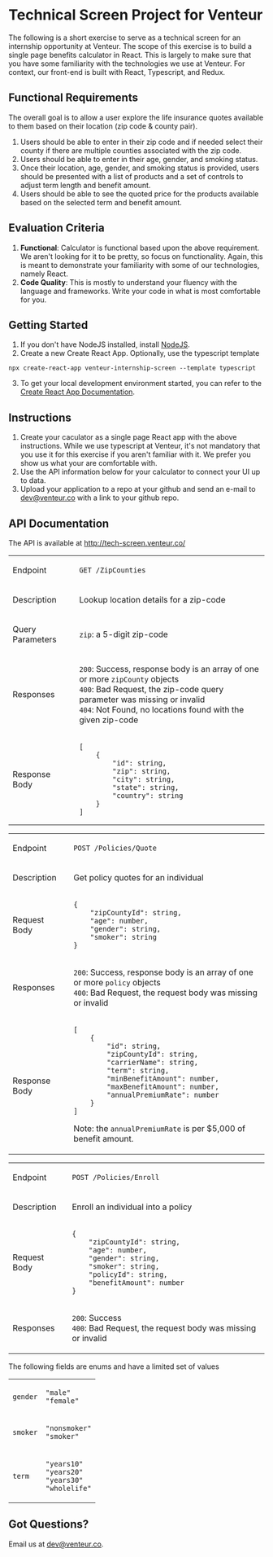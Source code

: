 # Technical Screen Project for Venteur

The following is a short exercise to serve as a technical screen for an internship opportunity at Venteur.  The scope of this exercise is to build a single page benefits calculator in React.  This is largely to make sure that you have some familiarity with the technologies we use at Venteur.  For context, our front-end is built with React, Typescript, and Redux.

## Functional Requirements

The overall goal is to allow a user explore the life insurance quotes available to them based on their location (zip code & county pair).

1. Users should be able to enter in their zip code and if needed select their county if there are multiple counties associated with the zip code.
2. Users should be able to enter in their age, gender, and smoking status.
3. Once their location, age, gender, and smoking status is provided, users should be presented with a list of products and a set of controls to adjust term length and benefit amount.
4. Users should be able to see the quoted price for the products available based on the selected term and benefit amount.

## Evaluation Criteria
1. **Functional**: Calculator is functional based upon the above requirement.  We aren't looking for it to be pretty, so focus on functionality.  Again, this is meant to demonstrate your familiarity with some of our technologies, namely React.
2. **Code Quality**: This is mostly to understand your fluency with the language and frameworks.  Write your code in what is most comfortable for you.

## Getting Started
1. If you don't have NodeJS installed, install [NodeJS](https://nodejs.org/en/).
2. Create a new Create React App.  Optionally, use the typescript template
```
npx create-react-app venteur-internship-screen --template typescript
```
3. To get your local development environment started, you can refer to the [Create React App Documentation](https://create-react-app.dev/docs/getting-started/).


## Instructions

1. Create your caculator as a single page React app with the above instructions.  While we use typescript at Venteur, it's not mandatory that you use it for this exercise if you aren't familiar with it.  We prefer you show us what your are comfortable with.
2. Use the API information below for your calculator to connect your UI up to data.
3. Upload your application to a repo at your github and send an e-mail to dev@venteur.co with a link to your github repo.

## API Documentation

The API is available at http://tech-screen.venteur.co/

<table>
<tr><td>

Endpoint

</td><td>

`GET /ZipCounties`

</td></tr>
<tr><td>

Description

</td><td>

Lookup location details for a zip-code

</td></tr>
<tr><td>

Query Parameters

</td><td>

`zip`: a 5-digit zip-code

</td></tr>
<tr><td>

Responses

</td><td>

`200`: Success, response body is an array of one or more `zipCounty` objects<br/>
`400`: Bad Request, the zip-code query parameter was missing or invalid<br/>
`404`: Not Found, no locations found with the given zip-code

</td></tr>
<tr><td>

Response Body

</td><td>

```
[
    {
        "id": string,
        "zip": string,
        "city": string,
        "state": string,
        "country": string
    }
]
```

</td></tr>
</table>

<table>
<tr><td>

Endpoint

</td><td>

`POST /Policies/Quote`

</td></tr>
<tr><td>

Description

</td><td>

Get policy quotes for an individual

</td></tr>
<tr><td>

Request Body

</td><td>

```
{
    "zipCountyId": string,
    "age": number,
    "gender": string,
    "smoker": string
}
```

</td></tr>
<tr><td>

Responses

</td><td>

`200`: Success, response body is an array of one or more `policy` objects<br/>
`400`: Bad Request, the request body was missing or invalid

</td></tr>
<tr><td>

Response Body

</td><td>

```
[
    {
        "id": string,
        "zipCountyId": string,
        "carrierName": string,
        "term": string,
        "minBenefitAmount": number,
        "maxBenefitAmount": number,
        "annualPremiumRate": number
    }
]
```
Note: the `annualPremiumRate` is per $5,000 of benefit amount.

</td></tr>
</table>

<table>
<tr><td>

Endpoint

</td><td>

`POST /Policies/Enroll`

</td></tr>
<tr><td>

Description

</td><td>

Enroll an individual into a policy

</td></tr>
<tr><td>

Request Body

</td><td>

```
{
    "zipCountyId": string,
    "age": number,
    "gender": string,
    "smoker": string,
    "policyId": string,
    "benefitAmount": number
}
```

</td></tr>
<tr><td>

Responses

</td><td>

`200`: Success<br/>
`400`: Bad Request, the request body was missing or invalid

</td></tr>
</table>

The following fields are enums and have a limited set of values

<table>
<tr><td>

`gender`

</td><td>

`"male"`<br/>
`"female"`

</td></tr>
<tr><td>

`smoker`

</td><td>

`"nonsmoker"`<br/>
`"smoker"`

</td></tr>
<tr><td>

`term`

</td><td>

`"years10"`<br/>
`"years20"`<br/>
`"years30"`<br/>
`"wholelife"`

</td></tr>
</table>

## Got Questions?
Email us at dev@venteur.co.
